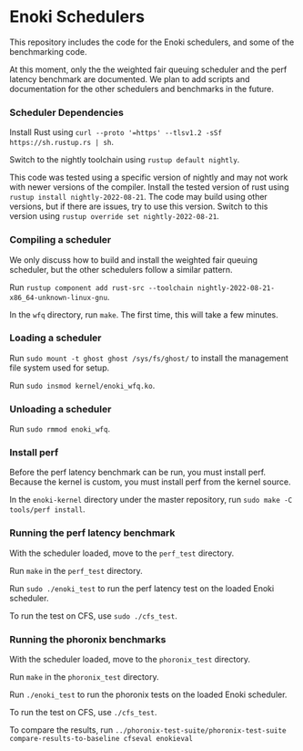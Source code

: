 # Enoki Schedulers

This repository includes the code for the Enoki schedulers, and some of the benchmarking code.

At this moment, only the the weighted fair queuing scheduler and the perf latency benchmark are documented. We plan to add scripts and documentation for the other schedulers and benchmarks in the future.

### Scheduler Dependencies
Install Rust using `curl --proto '=https' --tlsv1.2 -sSf https://sh.rustup.rs | sh`.

Switch to the nightly toolchain using `rustup default nightly`.

This code was tested using a specific version of nightly and may not work with newer versions of the compiler. Install the tested version of rust using `rustup install nightly-2022-08-21`. The code may build using other versions, but if there are issues, try to use this version. Switch to this version using `rustup override set nightly-2022-08-21`.

### Compiling a scheduler
We only discuss how to build and install the weighted fair queuing scheduler, but the other schedulers follow a similar pattern.

Run `rustup component add rust-src --toolchain nightly-2022-08-21-x86_64-unknown-linux-gnu`.

In the `wfq` directory, run `make`. The first time, this will take a few minutes.

### Loading a scheduler
Run `sudo mount -t ghost ghost /sys/fs/ghost/` to install the management file system used for setup.

Run `sudo insmod kernel/enoki_wfq.ko`.

### Unloading a scheduler
Run `sudo rmmod enoki_wfq`.

### Install perf
Before the perf latency benchmark can be run, you must install perf. Because the kernel is custom, you must install perf from the kernel source.

In the `enoki-kernel` directory under the master repository, run `sudo make -C tools/perf install`.

### Running the perf latency benchmark
With the scheduler loaded, move to the `perf_test` directory.

Run `make` in the `perf_test` directory.

Run `sudo ./enoki_test` to run the perf latency test on the loaded Enoki scheduler.

To run the test on CFS, use `sudo ./cfs_test`.

### Running the phoronix benchmarks
With the scheduler loaded, move to the `phoronix_test` directory.

Run `make` in the `phoronix_test` directory.

Run `./enoki_test` to run the phoronix tests on the loaded Enoki scheduler.

To run the test on CFS, use `./cfs_test`.

To compare the results, run `../phoronix-test-suite/phoronix-test-suite compare-results-to-baseline cfseval enokieval`
